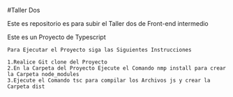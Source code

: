#Taller Dos

Este es repositorio es para subir el Taller dos de Front-end intermedio

Este es un Proyecto de Typescript

    Para Ejecutar el Proyecto siga las Siguientes Instrucciones

    1.Realice Git clone del Proyecto
    2.En la Carpeta del Proyecto Ejecute el Comando nmp install para crear la Carpeta node_modules
    3.Ejecute el Comando tsc para compilar los Archivos js y crear la Carpeta dist
